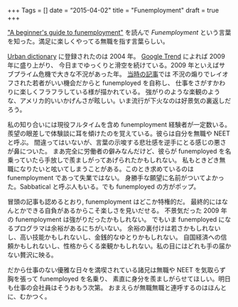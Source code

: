 +++
Tags = []
date = “2015-04-02"
title = "Funemployment"
draft = true
+++

["A beginner's guide to funemployment"](http://robertheaton.com/2014/06/02/a-beginners-guide-to-funemployment/)
を読んで *Funemployment* という言葉を知った。満足に楽しくやってる無職を指す言葉らしい。

[Urban dictionary](http://www.urbandictionary.com/define.php?term=funemployment) に登録されたのは 2004 年。
[Google Trend](https://www.google.com/trends/explore#q=funemployment) によれば 2009 年に盛り上がり、
今日までゆっくりと滑空を続けている。2009 年といえばサブプライム危機で大きな不況があった年。
[当時の記事](
http://www.sfweekly.com/sanfrancisco/funemployment-jobless-young-san-franciscans-are-welcoming-the-worst-recession-of-their-lives-with-open-arms-too-bad-the-party-cant-last-for/)では
不況の煽りでレイオフされた若者がいい機会だからと funemployed を自称し、
仕事をさがすかわりに楽しくフラフラしている様が描かれている。
強がりのような楽観のような、アメリカ的いいかげんさが眩しい。いま流行が下火なのは好景気の裏返しだろう。

私の知り合いには現役フルタイムを含め funemployment 経験者が一定数いる。羨望の眼差しで体験談に耳を傾けたのを覚えている。彼らは自分を無職や NEET と呼ぶ。
間違ってはいないが、言葉の示唆する悲壮感を逆手にとる感じの悪さが鼻についた。
まあ完全に労働者の僻みなんだけど、彼らが funemployed を名乗っていたら手放しで羨ましがってあげられたかもしれない。
私もときどき無職になりたいと呟いてしまうことがある。このとき求めているのは funemployment であって失業ではない。
身勝手な願望に名前がついてよかった。Sabbatical と呼ぶ人もいる。でも funemployed の方がポップ。

冒頭の記事も認めるとおり, funemployment はどこか特権的だ。
最終的にはなんとかできる自負があるからこそ楽しさを見いだせる。
不景気だった 2009 年の funemployment は強がりだったかもしれない。
でもいま funemployed になるプログラマは余裕があるにちがいない。
余裕の裏付けは若さかもしれないし、高い技能かもしれないし、金銭的なゆとりかもしれない。
自国経済への信頼かもしれないし、性格からくる楽観かもしれない。私の目にはどれも手の届かない贅沢に映る。

だから仕事のない優雅な日々を満喫されている諸兄は無職や NEET を気取らず胸を張って funemployed を名乗り、
素直に身分を羨ましがらせてほしい。明日も仕事の会社員はそうおもう次第。
おまえらが無職無職と連呼するのはほんとに、むかつく。
